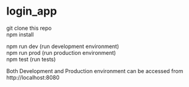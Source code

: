 # login_app
git clone this repo  
npm install 
  
npm run dev (run development environment)  
npm run prod (run production environment)  
npm test (run tests)  

Both Development and Production environment can be accessed from http://localhost:8080
